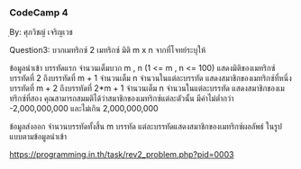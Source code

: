 ### CodeCamp 4 ###
ฺBy: ศุภวิชญ์ เจริญเวช

Question3: 
  บวกเมทริกซ์ 2 เมทริกซ์ มิติ m x n จากที่โจทย์ระบุให้

  ข้อมูลนำเข้า
  บรรทัดแรก จำนวนเต็มบวก m , n (1 <= m , n <= 100) แสดงมิติของเมทริกซ์
  บรรทัดที่ 2 ถึงบรรทัดที่ m + 1 จำนวนเต็ม n จำนวนในแต่ละบรรทัด แสดงสมาชิกของเมทริกซ์ที่หนึ่ง
  บรรทัดที่ m + 2 ถึงบรรทัดที่ 2*m + 1 จำนวนเต็ม n จำนวนในแต่ละบรรทัด แสดงสมาชิกของเมทริกซ์ที่สอง คุณสามารถสมมติได้ว่าสมาชิกของเมทริกซ์แต่ละตัวนั้น มีค่าไม่ต่ำกว่า -2,000,000,000 และไม่เกิน 2,000,000,000

  ข้อมูลส่งออก
  จำนวนบรรทัดทั้งสิ้น m บรรทัด แต่ละบรรทัดแสดงสมาชิกของเมทริกซ์ผลลัพธ์ ในรูปแบบตามข้อมูลนำเข้า

  https://programming.in.th/task/rev2_problem.php?pid=0003